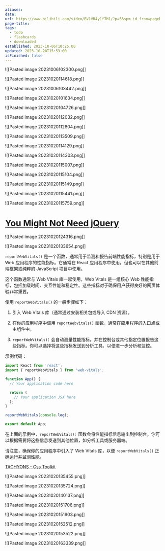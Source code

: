 ```yaml
---
aliases: 
date: 
url: https://www.bilibili.com/video/BV1VR4y1f7M1/?p=5&spm_id_from=pageDriver&vd_source=7038f96b6bb3b14743531b102b109c43
page-title: 
tags:
  - todo
  - flashcards
  - downloaded
established: 2023-10-06T10:25:00
updated: 2023-10-20T15:53:00
isFinished: false
---
```




![[Pasted image 20231006102300.png]]

![[Pasted image 20231020114618.png]]

![[Pasted image 20231006103442.png]]

![[Pasted image 20231020101634.png]]

![[Pasted image 20231020104726.png]]

![[Pasted image 20231020112032.png]]

![[Pasted image 20231020112804.png]]

![[Pasted image 20231020113509.png]]

![[Pasted image 20231020114129.png]]

![[Pasted image 20231020114303.png]]

![[Pasted image 20231020115007.png]]

![[Pasted image 20231020115104.png]]

![[Pasted image 20231020115149.png]]

![[Pasted image 20231020115441.png]]

![[Pasted image 20231020115759.png]]


# [You Might Not Need jQuery](https://youmightnotneedjquery.com/)

![[Pasted image 20231020124316.png]]

![[Pasted image 20231020133654.png]]

`reportWebVitals()` 是一个函数，通常用于监测和报告前端性能指标，特别是用于 Web 应用程序的性能指标。它通常在 React 应用程序中使用，但也可以在其他前端框架或纯粹的 JavaScript 项目中使用。

这个函数通常与 Web Vitals 库一起使用，Web Vitals 是一组核心 Web 性能指标，包括加载时间、交互性能和稳定性。这些指标对于确保用户获得良好的网页体验非常重要。

使用 `reportWebVitals()` 的一般步骤如下：

1. 引入 Web Vitals 库（通常通过安装相关包或导入 CDN 资源）。

2. 在你的应用程序中调用 `reportWebVitals()` 函数，通常在应用程序的入口点或主组件中。

3. `reportWebVitals()` 会自动测量性能指标，并在控制台或其他指定位置报告这些指标。你可以选择将这些指标发送到分析工具，以便进一步分析和监控。

示例代码：

```javascript
import React from 'react';
import { reportWebVitals } from 'web-vitals';

function App() {
  // Your application code here

  return (
    // Your application JSX here
  );
}

reportWebVitals(console.log);

export default App;
```

在上面的示例中，`reportWebVitals()` 函数会将性能指标信息输出到控制台。你可以根据需要将这些信息发送到其他位置，如分析工具或服务器端。

请注意，确保你的应用程序中引入了 Web Vitals 库，以便 `reportWebVitals()` 正确运行并监测性能。

[TACHYONS - Css Toolkit](http://tachyons.io/#style)

![[Pasted image 20231020135455.png]]

![[Pasted image 20231020135724.png]]

![[Pasted image 20231020140137.png]]


![[Pasted image 20231020151706.png]]

![[Pasted image 20231020151903.png]]

![[Pasted image 20231020152512.png]]

![[Pasted image 20231020153522.png]]

![[Pasted image 20231020163339.png]]


